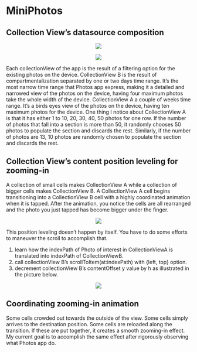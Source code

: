 # MiniPhotos

## Collection View’s datasource composition
<p align="center">
<img src="https://user-images.githubusercontent.com/18760280/55086589-05200800-50ec-11e9-8ffc-69f7a30969bd.png">
</p>

<p align="center">
<img src="https://user-images.githubusercontent.com/18760280/55086590-05b89e80-50ec-11e9-8002-c3eaa2d9f0a5.png">
</p>

Each collectionView of the app is the result of a filtering option for the existing photos on the device.
CollectionView B is the result of compartmentalization separated by one or two days time range. It’s the most narrow time range that Photos app express, making it a detailed and narrowed view of the photos on the device, having four maximum photos take the whole width of the device.
CollectionView A a couple of weeks time range. It’s a birds eyes view of the photos on the device, having ten maximum photos for the device.
One thing I notice about CollectionView A is that it has either 1 to 10, 20, 30, 40, 50 photos for one row. 
If the number of photos that fall into a section is more than 50, it randomly chooses 50 photos to populate the section and discards the rest. Similarly, if the number of photos are 13, 10 photos are randomly chosen to populate the section and discards the rest.

## Collection View’s content position leveling for zooming-in

A collection of small cells makes CollectionView A while a collection of bigger cells makes CollectionView B.
A CollectionView A cell begins transitioning into a CollectionView B cell with a highly coordinated animation when it is tapped. After the animation, you notice the cells are all rearranged and the photo you just tapped has become bigger under the finger.

<p align="center">
<img src="https://user-images.githubusercontent.com/18760280/55086591-05b89e80-50ec-11e9-9b32-812cba29b800.png">
</p>

This position leveling doesn’t happen by itself.
You have to do some efforts to maneuver the scroll to accomplish that.

1. learn how the indexPath of Photo of interest in CollectionViewA is translated into indexPath of CollectionViewB.
2. call collectionView B’s scrollToItem(at:indexPath) with {left, top} option.
3. decrement collectionView B’s contentOffset y value by h as illustrated in the picture below.

<p align="center">
<img src="https://user-images.githubusercontent.com/18760280/55086592-05b89e80-50ec-11e9-9d20-57936f677b80.png">
</p>

## Coordinating zooming-in animation
Some cells crowded out towards the outside of the view. Some cells simply arrives to the destination position. Some cells are reloaded along the transition. If these are put together, it creates a smooth zooming-in effect. My current goal is to accomplish the same effect after rigorously observing what Photos app do.
